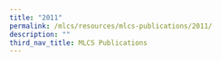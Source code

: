 ```yaml
---
title: "2011"
permalink: /mlcs/resources/mlcs-publications/2011/
description: ""
third_nav_title: MLCS Publications
---
```

